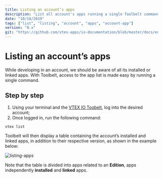 ```yaml
---
title: Listing an account’s apps
description: "List all account's apps running a single Toolbelt command"
date: "10/18/2019"
tags: ["list", "listing", "account", "apps", "account-app"]
version: "0.x"
git: "https://github.com/vtex-apps/io-documentation/blob/master/docs/en/Recipes/store/listing-an-accounts-apps.md"
---
```


# Listing an account’s apps 

While developing in an account, we should be aware of all its installed or linked apps. With Toolbelt, access to the app list is made easy by running a single command.

## Step by step

1. Using your terminal and the [VTEX IO Toobelt](https://vtex.io/docs/recipes/development/vtex-io-cli-installment-and-command-reference), log into the desired account;
2. Once logged in, run the following command:

`vtex list`

Toolbelt will then display a table containing the account’s installed and linked apps, in addition to their respective version, as shown in the example below: 

![listing-apps](https://user-images.githubusercontent.com/52087100/67044546-dfe3fd00-f102-11e9-83d7-936f229b7b26.png)

<div class=“alert alert-warning”>
Note that the table is divided into apps related to an <b>Edition</b>, apps independently <b>installed</b> and <b>linked</b> apps.
</div>


